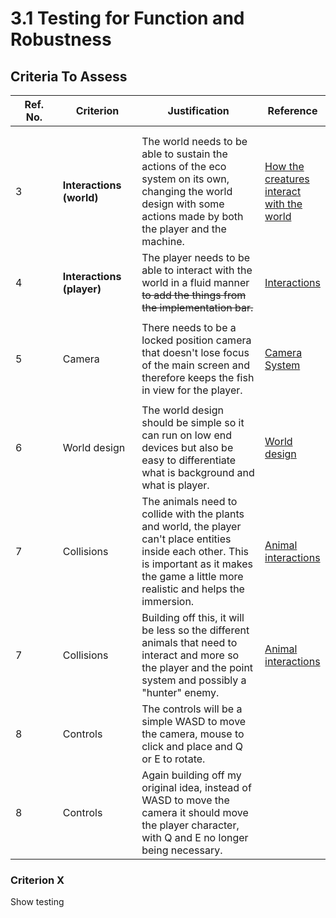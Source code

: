 # 3.1 Testing for Function and Robustness

## Criteria To Assess

<table><thead><tr><th width="109">Ref. No.</th><th width="139">Criterion</th><th width="290">Justification</th><th>Reference</th></tr></thead><tbody><tr><td></td><td></td><td></td><td></td></tr><tr><td></td><td></td><td></td><td></td></tr><tr><td>3</td><td><strong>Interactions (world)</strong></td><td>The world needs to be able to sustain the actions of the eco system on its own, changing the world design with some actions made by both the player and the machine. </td><td><a href="../analysis/1.3-research-the-problem.md#how-the-creatures-interact-with-the-world">How the creatures interact with the world</a></td></tr><tr><td>4</td><td><strong>Interactions (player)</strong></td><td>The player needs to be able to interact with the world in a fluid manner <del>to add the things from the implementation bar.</del></td><td><a href="../analysis/1.4a-features-of-the-proposed-solution.md#interactions">Interactions</a></td></tr><tr><td></td><td></td><td></td><td></td></tr><tr><td>5</td><td>Camera </td><td>There needs to be a locked position camera that doesn't lose focus of the main screen and therefore keeps the fish in view for the player. </td><td><a href="../analysis/1.4a-features-of-the-proposed-solution.md#camera-system">Camera System</a></td></tr><tr><td></td><td></td><td></td><td></td></tr><tr><td>6</td><td>World design</td><td>The world design should be simple so it can run on low end devices but also be easy to differentiate what is background and what is player.</td><td><a href="../analysis/1.3-research-the-problem.md#world-design-and-art-style">World design</a></td></tr><tr><td>7</td><td>Collisions</td><td>The animals need to collide with the plants and world, the player can't place entities inside each other. This is important as it makes the game a little more realistic and helps the immersion. </td><td><a href="../analysis/1.4a-features-of-the-proposed-solution.md#animal-interactions">Animal interactions</a></td></tr><tr><td>7</td><td>Collisions</td><td>Building off this, it will be less so the different animals that need to interact and more so the player and the point system and possibly a "hunter" enemy. </td><td><a href="../analysis/1.4a-features-of-the-proposed-solution.md#animal-interactions">Animal interactions</a></td></tr><tr><td>8</td><td>Controls</td><td>The controls will be a simple WASD to move the camera, mouse to click and place and Q or E to rotate.</td><td></td></tr><tr><td>8</td><td>Controls</td><td>Again building off my original idea, instead of WASD to move the camera it should move the player character, with Q and E no longer being necessary. </td><td></td></tr></tbody></table>

### Criterion X

Show testing
